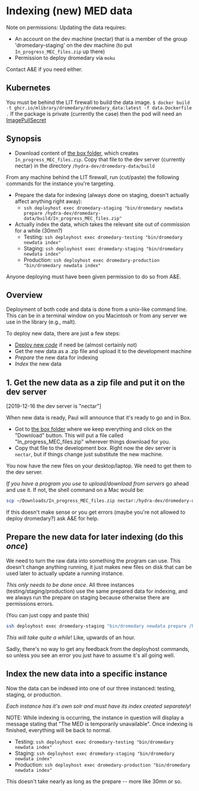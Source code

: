 # Indexing (new) MED data

Note on permissions: Updating the data requires:
  * An account on the dev machine (nectar) that is a member of the group 'dromedary-staging' on the dev machine (to 
put `In_progress_MEC_files.zip` up there) 
  * Permission to deploy dromedary via `moku`
  
Contact A&E if you need either.

## Kubernetes

You must be behind the LIT firewall to build the data image.
`$ docker build -t ghcr.io/mlibrary/dromedary/dromedary_data:latest -f data.Dockerfile .`
If the package is private (currently the case) then the pod will need an [ImagePullSecret](https://kubernetes.io/docs/tasks/configure-pod-container/pull-image-private-registry/)


## Synopsis

* Download content of [the box folder](https://umich.box.com/s/ah2imm5webu32to343p2n6xur828zi5w),
which creates `In_progress_MEC_files.zip`. Copy that file to the dev server (currently
nectar) in the directory `/hydra-dev/dromedary-data/build`

From any machine behind the LIT firewall, run (cut/paste) the following commands for
the instance you're targeting.

* Prepare the data for indexing (always done on staging, doesn't actually affect anything right away):
  * `ssh deployhost exec dromedary-staging "bin/dromedary newdata prepare /hydra-dev/dromedary-data/build/In_progress_MEC_files.zip"`
* Actually index the data, which takes the relevant site out of commission for a while (30mn?)
  * Testing: `ssh deployhost exec dromedary-testing "bin/dromedary newdata index"`
  * Staging: `ssh deployhost exec dromedary-staging "bin/dromedary newdata index"`
  * Production:  `ssh deployhost exec dromedary-production "bin/dromedary newdata index"`
  
Anyone deploying must have been given permission to do so from A&E.

## Overview

Deployment of both code and data is done from a unix-like command line. This can
be in a terminal window on you Macintosh or from any server we use in the
library (e.g., malt).

To deploy new data, there are just a few steps:

* [Deploy new _code_](docs/deploying.md) if need be (almost certainly not)
* Get the new data as a .zip file and upload it to the development machine
* _Prepare_ the new data for indexing
* _Index_ the new data

## 1. Get the new data as a zip file and put it on the dev server

[2019-12-16 the dev server is "nectar"]

When new data is ready, Paul will announce that it's ready to go
and in Box.

* Got to [the box folder](https://umich.box.com/s/ah2imm5webu32to343p2n6xur828zi5w) 
where we keep everything and click on the "Download" button. This will put a 
file called "In_progress_MEC_files.zip" wherever things download for you.
* Copy that file to the development box. Right now the dev server is `nectar`,
but if things change just substitute the new machine.

You now have the new files on your desktop/laptop. We need to get them
to the dev server. 

_If you have a program you use to upload/download from servers_ go ahead
and use it. If not, the shell command on a Mac would be:

```bash
scp ~/Downloads/In_progress_MEC_files.zip nectar:/hydra-dev/dromedary-data/build
```

If this doesn't make sense or you get errors (maybe you're not allowed to
deploy dromedary?) ask A&E for help.

## Prepare the new data for later indexing (do this *once*)

We need to turn the raw data into something the program can use. This 
doesn't change anything running, it just makes new files on disk
that can be used later to actually update a running instance.

_This only needs to be done once_. All three instances 
(testing/staging/production) use the same prepared data for indexing,
and we always run the prepare on staging because otherwise there
are permissions errors.

(You can just copy and paste this)

```bash
ssh deployhost exec dromedary-staging "bin/dromedary newdata prepare /hydra-dev/dromedary-data/build/In_progress_MEC_files.zip"
```

_This will take quite a while_! Like, upwards of an hour.

Sadly, there's no way to get any feedback from the deployhost commands, so
unless you see an error you just have to assume it's all
going well.

## Index the new data into a specific instance

Now the data can be indexed into one of our three instanced: testing, staging,
or production.

_Each instance has it's own solr and must have its index created separately_!

NOTE: While indexing is occurring, the instance in question will display a message stating that 
"The MED is temporarily unavailable". Once indexing is finished, everything 
will be back to normal.

  * Testing: `ssh deployhost exec dromedary-testing "bin/dromedary newdata index"`
  * Staging: `ssh deployhost exec dromedary-staging "bin/dromedary newdata index"`
  * Production:  `ssh deployhost exec dromedary-production "bin/dromedary newdata index"`

This doesn't take nearly as long as the prepare -- more like 30mn or so. 



